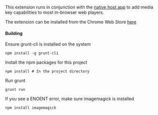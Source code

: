 This extension runs in conjunction with the [native host app](https://github.com/msfeldstein/MediaKeyHosts) to add media key capabilities to most in-browser web players.

The extension can be installed from the Chrome Web Store [here](https://chrome.google.com/webstore/detail/swayfm-unified-music-medi/icckhjgjjompfgoiidainoapgjepncej)

#### Building

Ensure grunt-cli is installed on the system

    npm install -g grunt-cli

Install the npm packages for this project

    npm install # In the project directory

Run grunt

    grunt run

If you see a ENOENT error, make sure imagemagick is installed

    npm install imagemagick
